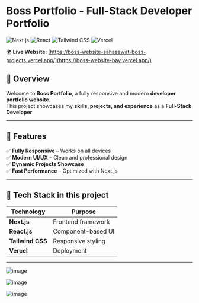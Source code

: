 # Boss Portfolio - Full-Stack Developer Portfolio

![Next.js](https://img.shields.io/badge/Frontend-Next.js-black?style=flat-square)
![React](https://img.shields.io/badge/Frontend-React-blue?style=flat-square)
![Tailwind CSS](https://img.shields.io/badge/Styling-TailwindCSS-blue?style=flat-square)
![Vercel](https://img.shields.io/badge/Deployment-Vercel-black?style=flat-square&logo=vercel)

🌍 **Live Website**: [https://boss-website-sahasawat-boss-projects.vercel.app/](https://boss-website-bay.vercel.app/)
## 📖 Overview
Welcome to **Boss Portfolio**, a fully responsive and modern **developer portfolio website**.  
This project showcases my **skills, projects, and experience** as a **Full-Stack Developer**.

---

## 📌 Features
✅ **Fully Responsive** – Works on all devices  
✅ **Modern UI/UX** – Clean and professional design  
✅ **Dynamic Projects Showcase**  
✅ **Fast Performance** – Optimized with Next.js  

---

## 🎨 Tech Stack in this project
| **Technology**  | **Purpose**  |
|-----------------|-------------|
| **Next.js**     | Frontend framework |
| **React.js**    | Component-based UI |
| **Tailwind CSS** | Responsive styling |
| **Vercel**      | Deployment |

---
![image](https://github.com/user-attachments/assets/3eb67206-351a-4360-a17b-eb2d4bd70625)

![image](https://github.com/user-attachments/assets/941b7b87-4c96-4522-a958-c1fcd6e81d9b)

![image](https://github.com/user-attachments/assets/92129967-6e88-48d7-bf6f-468439795418)



